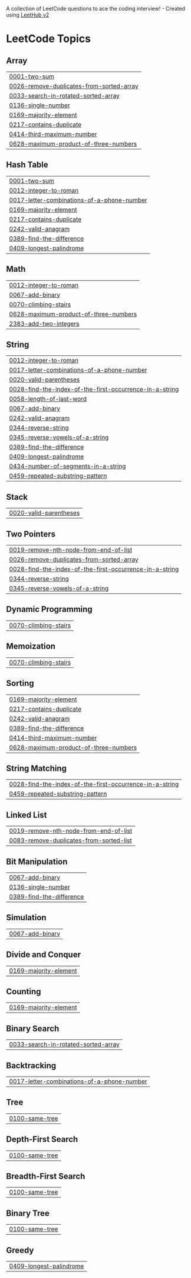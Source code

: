 A collection of LeetCode questions to ace the coding interview! - Created using [LeetHub v2](https://github.com/arunbhardwaj/LeetHub-2.0)
<!---LeetCode Topics Start-->
# LeetCode Topics
## Array
|  |
| ------- |
| [0001-two-sum](https://github.com/JenishJivani/DSA/tree/master/0001-two-sum) |
| [0026-remove-duplicates-from-sorted-array](https://github.com/JenishJivani/DSA/tree/master/0026-remove-duplicates-from-sorted-array) |
| [0033-search-in-rotated-sorted-array](https://github.com/JenishJivani/DSA/tree/master/0033-search-in-rotated-sorted-array) |
| [0136-single-number](https://github.com/JenishJivani/DSA/tree/master/0136-single-number) |
| [0169-majority-element](https://github.com/JenishJivani/DSA/tree/master/0169-majority-element) |
| [0217-contains-duplicate](https://github.com/JenishJivani/DSA/tree/master/0217-contains-duplicate) |
| [0414-third-maximum-number](https://github.com/JenishJivani/DSA/tree/master/0414-third-maximum-number) |
| [0628-maximum-product-of-three-numbers](https://github.com/JenishJivani/DSA/tree/master/0628-maximum-product-of-three-numbers) |
## Hash Table
|  |
| ------- |
| [0001-two-sum](https://github.com/JenishJivani/DSA/tree/master/0001-two-sum) |
| [0012-integer-to-roman](https://github.com/JenishJivani/DSA/tree/master/0012-integer-to-roman) |
| [0017-letter-combinations-of-a-phone-number](https://github.com/JenishJivani/DSA/tree/master/0017-letter-combinations-of-a-phone-number) |
| [0169-majority-element](https://github.com/JenishJivani/DSA/tree/master/0169-majority-element) |
| [0217-contains-duplicate](https://github.com/JenishJivani/DSA/tree/master/0217-contains-duplicate) |
| [0242-valid-anagram](https://github.com/JenishJivani/DSA/tree/master/0242-valid-anagram) |
| [0389-find-the-difference](https://github.com/JenishJivani/DSA/tree/master/0389-find-the-difference) |
| [0409-longest-palindrome](https://github.com/JenishJivani/DSA/tree/master/0409-longest-palindrome) |
## Math
|  |
| ------- |
| [0012-integer-to-roman](https://github.com/JenishJivani/DSA/tree/master/0012-integer-to-roman) |
| [0067-add-binary](https://github.com/JenishJivani/DSA/tree/master/0067-add-binary) |
| [0070-climbing-stairs](https://github.com/JenishJivani/DSA/tree/master/0070-climbing-stairs) |
| [0628-maximum-product-of-three-numbers](https://github.com/JenishJivani/DSA/tree/master/0628-maximum-product-of-three-numbers) |
| [2383-add-two-integers](https://github.com/JenishJivani/DSA/tree/master/2383-add-two-integers) |
## String
|  |
| ------- |
| [0012-integer-to-roman](https://github.com/JenishJivani/DSA/tree/master/0012-integer-to-roman) |
| [0017-letter-combinations-of-a-phone-number](https://github.com/JenishJivani/DSA/tree/master/0017-letter-combinations-of-a-phone-number) |
| [0020-valid-parentheses](https://github.com/JenishJivani/DSA/tree/master/0020-valid-parentheses) |
| [0028-find-the-index-of-the-first-occurrence-in-a-string](https://github.com/JenishJivani/DSA/tree/master/0028-find-the-index-of-the-first-occurrence-in-a-string) |
| [0058-length-of-last-word](https://github.com/JenishJivani/DSA/tree/master/0058-length-of-last-word) |
| [0067-add-binary](https://github.com/JenishJivani/DSA/tree/master/0067-add-binary) |
| [0242-valid-anagram](https://github.com/JenishJivani/DSA/tree/master/0242-valid-anagram) |
| [0344-reverse-string](https://github.com/JenishJivani/DSA/tree/master/0344-reverse-string) |
| [0345-reverse-vowels-of-a-string](https://github.com/JenishJivani/DSA/tree/master/0345-reverse-vowels-of-a-string) |
| [0389-find-the-difference](https://github.com/JenishJivani/DSA/tree/master/0389-find-the-difference) |
| [0409-longest-palindrome](https://github.com/JenishJivani/DSA/tree/master/0409-longest-palindrome) |
| [0434-number-of-segments-in-a-string](https://github.com/JenishJivani/DSA/tree/master/0434-number-of-segments-in-a-string) |
| [0459-repeated-substring-pattern](https://github.com/JenishJivani/DSA/tree/master/0459-repeated-substring-pattern) |
## Stack
|  |
| ------- |
| [0020-valid-parentheses](https://github.com/JenishJivani/DSA/tree/master/0020-valid-parentheses) |
## Two Pointers
|  |
| ------- |
| [0019-remove-nth-node-from-end-of-list](https://github.com/JenishJivani/DSA/tree/master/0019-remove-nth-node-from-end-of-list) |
| [0026-remove-duplicates-from-sorted-array](https://github.com/JenishJivani/DSA/tree/master/0026-remove-duplicates-from-sorted-array) |
| [0028-find-the-index-of-the-first-occurrence-in-a-string](https://github.com/JenishJivani/DSA/tree/master/0028-find-the-index-of-the-first-occurrence-in-a-string) |
| [0344-reverse-string](https://github.com/JenishJivani/DSA/tree/master/0344-reverse-string) |
| [0345-reverse-vowels-of-a-string](https://github.com/JenishJivani/DSA/tree/master/0345-reverse-vowels-of-a-string) |
## Dynamic Programming
|  |
| ------- |
| [0070-climbing-stairs](https://github.com/JenishJivani/DSA/tree/master/0070-climbing-stairs) |
## Memoization
|  |
| ------- |
| [0070-climbing-stairs](https://github.com/JenishJivani/DSA/tree/master/0070-climbing-stairs) |
## Sorting
|  |
| ------- |
| [0169-majority-element](https://github.com/JenishJivani/DSA/tree/master/0169-majority-element) |
| [0217-contains-duplicate](https://github.com/JenishJivani/DSA/tree/master/0217-contains-duplicate) |
| [0242-valid-anagram](https://github.com/JenishJivani/DSA/tree/master/0242-valid-anagram) |
| [0389-find-the-difference](https://github.com/JenishJivani/DSA/tree/master/0389-find-the-difference) |
| [0414-third-maximum-number](https://github.com/JenishJivani/DSA/tree/master/0414-third-maximum-number) |
| [0628-maximum-product-of-three-numbers](https://github.com/JenishJivani/DSA/tree/master/0628-maximum-product-of-three-numbers) |
## String Matching
|  |
| ------- |
| [0028-find-the-index-of-the-first-occurrence-in-a-string](https://github.com/JenishJivani/DSA/tree/master/0028-find-the-index-of-the-first-occurrence-in-a-string) |
| [0459-repeated-substring-pattern](https://github.com/JenishJivani/DSA/tree/master/0459-repeated-substring-pattern) |
## Linked List
|  |
| ------- |
| [0019-remove-nth-node-from-end-of-list](https://github.com/JenishJivani/DSA/tree/master/0019-remove-nth-node-from-end-of-list) |
| [0083-remove-duplicates-from-sorted-list](https://github.com/JenishJivani/DSA/tree/master/0083-remove-duplicates-from-sorted-list) |
## Bit Manipulation
|  |
| ------- |
| [0067-add-binary](https://github.com/JenishJivani/DSA/tree/master/0067-add-binary) |
| [0136-single-number](https://github.com/JenishJivani/DSA/tree/master/0136-single-number) |
| [0389-find-the-difference](https://github.com/JenishJivani/DSA/tree/master/0389-find-the-difference) |
## Simulation
|  |
| ------- |
| [0067-add-binary](https://github.com/JenishJivani/DSA/tree/master/0067-add-binary) |
## Divide and Conquer
|  |
| ------- |
| [0169-majority-element](https://github.com/JenishJivani/DSA/tree/master/0169-majority-element) |
## Counting
|  |
| ------- |
| [0169-majority-element](https://github.com/JenishJivani/DSA/tree/master/0169-majority-element) |
## Binary Search
|  |
| ------- |
| [0033-search-in-rotated-sorted-array](https://github.com/JenishJivani/DSA/tree/master/0033-search-in-rotated-sorted-array) |
## Backtracking
|  |
| ------- |
| [0017-letter-combinations-of-a-phone-number](https://github.com/JenishJivani/DSA/tree/master/0017-letter-combinations-of-a-phone-number) |
## Tree
|  |
| ------- |
| [0100-same-tree](https://github.com/JenishJivani/DSA/tree/master/0100-same-tree) |
## Depth-First Search
|  |
| ------- |
| [0100-same-tree](https://github.com/JenishJivani/DSA/tree/master/0100-same-tree) |
## Breadth-First Search
|  |
| ------- |
| [0100-same-tree](https://github.com/JenishJivani/DSA/tree/master/0100-same-tree) |
## Binary Tree
|  |
| ------- |
| [0100-same-tree](https://github.com/JenishJivani/DSA/tree/master/0100-same-tree) |
## Greedy
|  |
| ------- |
| [0409-longest-palindrome](https://github.com/JenishJivani/DSA/tree/master/0409-longest-palindrome) |
<!---LeetCode Topics End-->